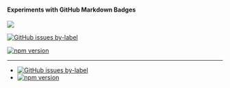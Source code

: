 #### Experiments with GitHub Markdown Badges

[![](https://img.shields.io/github/issues/monarch-initiative/monarch-app/good%20first%20issue.svg)](https://github.com/monarch-initiative/monarch-app/issues?q=is%3Aissue+is%3Aopen+label%3A%22good+first+issue%22)

[![GitHub issues by-label](https://img.shields.io/github/issues/monarch-initiative/monarch-app/good%20first%20issue.svg)](https://github.com/monarch-initiative/monarch-app/issues?q=is%3Aissue+is%3Aopen+label%3A%22good+first+issue%22)

[![npm version](https://img.shields.io/npm/v/smartdown.svg)](https://npmjs.org/package/smartdown)

---

- [![GitHub issues by-label](https://img.shields.io/github/issues/monarch-initiative/monarch-app/good%20first%20issue.svg)](https://github.com/monarch-initiative/monarch-app/issues?q=is%3Aissue+is%3Aopen+label%3A%22good+first+issue%22)
- [![npm version](http://img.shields.io/npm/v/smartdown.svg)](https://npmjs.org/package/smartdown)



